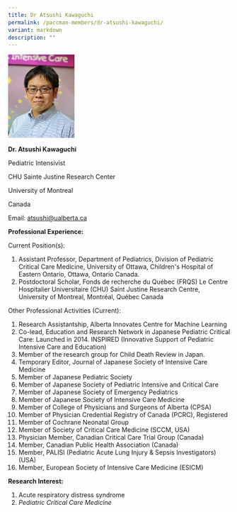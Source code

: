 ```yaml
---
title: Dr Atsushi Kawaguchi
permalink: /paccman-members/dr-atsushi-kawaguchi/
variant: markdown
description: ""
---
```

<img src="/images/PACCMAN%20Pediatric%20Acute/Members/Dr_Atsushi_Kawaguchi_8136_240x300.jpg" style="width:150px">

**Dr. Atsushi Kawaguchi**

Pediatric Intensivist

CHU Sainte Justine Research Center

University of Montreal

Canada

Email:&nbsp;[atsushi@ualberta.ca](mailto:atsushi@ualberta.ca)

**Professional Experience:**

Current Position(s):

1.  Assistant Professor, Department of Pediatrics, Division of Pediatric Critical Care Medicine, University of Ottawa, Children's Hospital of Eastern Ontario, Ottawa, Ontario Canada.
2.  Postdoctoral Scholar, Fonds de recherche du Québec (FRQS) Le Centre Hospitalier Universitaire (CHU) Saint Justine Research Centre, University of Montreal, Montréal, Québec Canada

Other Professional Activities (Current):

1.  Research Assistantship, Alberta Innovates Centre for Machine Learning
2.  Co-lead, Education and Research Network in Japanese Pediatric Critical Care: Launched in 2014. INSPIRED (Innovative Support of Pediatric Intensive Care and Education)
3.  Member of the research group for Child Death Review in Japan.
4.  Temporary Editor, Journal of Japanese Society of Intensive Care Medicine
5.  Member of Japanese Pediatric Society
6.  Member of Japanese Society of Pediatric Intensive and Critical Care
7.  Member of Japanese Society of Emergency Pediatrics
8.  Member of Japanese Society of Intensive Care Medicine
9.  Member of College of Physicians and Surgeons of Alberta (CPSA)
10.  Member of Physician Credential Registry of Canada (PCRC), Registered
11.  Member of Cochrane Neonatal Group
12.  Member of Society of Critical Care Medicine (SCCM, USA)
13.  Physician Member, Canadian Critical Care Trial Group (Canada)
14.  Member, Canadian Public Health Association (Canada)
15.  Member, PALISI (Pediatric Acute Lung Injury &amp; Sepsis Investigators) (USA)
16.  Member, European Society of Intensive Care Medicine (ESICM)

**Research Interest:**

1.  Acute respiratory distress syndrome
2.  _Pediatric Critical Care Medicine_